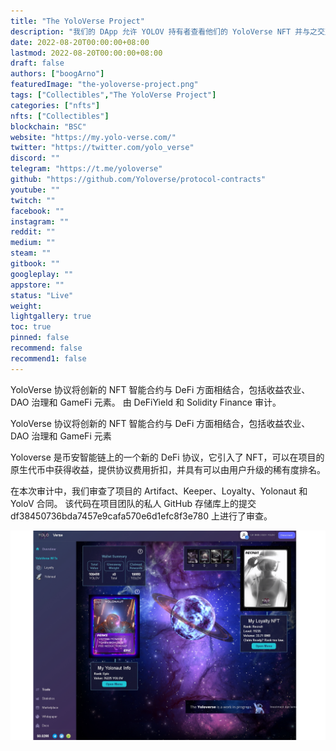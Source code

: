 ```yaml
---
title: "The YoloVerse Project"
description: "我们的 DApp 允许 YOLOV 持有者查看他们的 YoloVerse NFT 并与之交互：索取收益、进化和交易。"
date: 2022-08-20T00:00:00+08:00
lastmod: 2022-08-20T00:00:00+08:00
draft: false
authors: ["boogArno"]
featuredImage: "the-yoloverse-project.png"
tags: ["Collectibles","The YoloVerse Project"]
categories: ["nfts"]
nfts: ["Collectibles"]
blockchain: "BSC"
website: "https://my.yolo-verse.com/"
twitter: "https://twitter.com/yolo_verse"
discord: ""
telegram: "https://t.me/yoloverse"
github: "https://github.com/Yoloverse/protocol-contracts"
youtube: ""
twitch: ""
facebook: ""
instagram: ""
reddit: ""
medium: ""
steam: ""
gitbook: ""
googleplay: ""
appstore: ""
status: "Live"
weight: 
lightgallery: true
toc: true
pinned: false
recommend: false
recommend1: false
---
```

YoloVerse 协议将创新的 NFT 智能合约与 DeFi 方面相结合，包括收益农业、DAO 治理和 GameFi 元素。
由 DeFiYield 和 Solidity Finance 审计。

YoloVerse 协议将创新的 NFT 智能合约与 DeFi 方面相结合，包括收益农业、DAO 治理和 GameFi 元素

Yoloverse 是币安智能链上的一个新的 DeFi 协议，它引入了 NFT，可以在项目的原生代币中获得收益，提供协议费用折扣，并具有可以由用户升级的稀有度排名。

在本次审计中，我们审查了项目的 Artifact、Keeper、Loyalty、Yolonaut 和 YoloV 合同。 该代码在项目团队的私人 GitHub 存储库上的提交 df38450736bda7457e9cafa570e6d1efc8f3e780 上进行了审查。

![theyoloverseproject-dapp-collectibles-bsc-image1_ea5f15c80f5eb274dfba42bd096be4e8](theyoloverseproject-dapp-collectibles-bsc-image1_ea5f15c80f5eb274dfba42bd096be4e8.png)